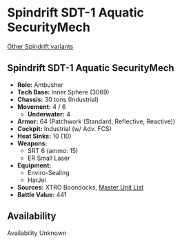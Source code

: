 # Spindrift SDT-1 Aquatic SecurityMech

[Other Spindrift variants](../spindrift.md)

## Spindrift SDT-1 Aquatic SecurityMech
- **Role:** Ambusher
- **Tech Base:** Inner Sphere (3069)
- **Chassis:** 30 tons (Industrial)
- **Movement:** 4 / 6
  - **Underwater:** 4
- **Armor:** 64 (Patchwork (Standard, Reflective, Reactive))
- **Cockpit:** Industrial (w/ Adv. FCS)
- **Heat Sinks:** 10 (10)
- **Weapons:**
  - SRT 6 (ammo: 15)
  - ER Small Laser
- **Equipment:**
  - Enviro-Sealing
  - HarJel
- **Sources:** XTRO Boondocks, [Master Unit List](http://masterunitlist.info/Unit/Details/3021/spindrift-aquatic-securitymech-sdt-1)
- **Battle Value:** 441

## Availability

Availability Unknown

